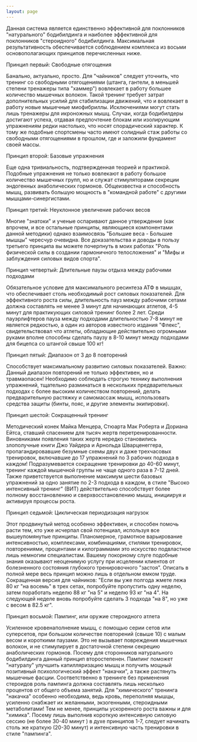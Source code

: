 ```yaml
---
layout: page
---
```

Данная система является единственно эффективной для поклонников "натурального" бодибилдинга и наиболее эффективной для поклонников "стероидного" бодибилдинга. Максимальная результативность обеспечивается соблюдением комплекса из восьми основополагающих принципов перечисленных ниже.

Принцип первый: Свободные отягощения

Банально, актуально, просто. Для "чайников" следует уточнить, что тренинг со свободными отягощениями (штанга, гантели, в меньшей степени тренажеры типа "хаммер") вовлекает в работу большее количество мышечных волокон. Такой тренинг требует затрат дополнительных усилий для стабилизации движений, что и вовлекает в работу новые мышечные миофибриллы. Исключениями могут стать лишь тренажеры для икроножных мышц. Случаи, когда бодибилдеры достигают успеха, отдавая предпочтение блокам или изолирующим упражнениям редки настолько, что носят спорадический характер. К тому же подобные спортсмены часто имеют солидный стаж работы со свободными отягощениями в прошлом, где и заложили фундамент своей массы.

Принцип второй: Базовые упражнения

Еще одна тривиальность, подтвержденная теорией и практикой. Подобные упражнения не только вовлекают в работу большое количество мышечных групп, но и служат стимуляторами секреции эндогенных анаболических гормонов. Общеизвестна и способность мышц, развивать большую мощность в "командной работе" с другими мышцами-синергистами.

Принцип третий: Неуклонное увеличение рабочих весов

Многие "знатоки" и ученые оспаривают данное утверждение (как впрочем, и все остальные принципы, являющиеся компонентами данной методики) однако взаимосвязь "Большие веса - Большие мышцы" чересчур очевидна. Все доказательства и доводы в пользу третьего принципа вы можете почерпнуть в моих работах "Роль физической силы в создании гармоничного телосложения" и "Мифы и заблуждения силовых видов спорта".

Принцип четвертый: Длительные паузы отдыха между рабочими подходами

Обязательное условие для максимального ресинтеза АТФ в мышцах, что обеспечивает столь необходимый рост силовых показателей. Для эффективного роста силы, длительность пауз между рабочими сетами должна составлять не менее 3 минут для начинающих атлетов, 4-5 минут для практикующих силовой тренинг более 2 лет. Среди пауэрлифтеров пауза между подходами длительностью 7-8 минут не является редкостью, а один из авторов известного издания "Флекс", свидетельствовал что атлеты, обладающие действительно огромными руками вполне способны сделать паузу в 8-10 минут между подходами для бицепса со штангой свыше 100 кг!

Принцип пятый: Диапазон от 3 до 8 повторений

Способствует максимальному развитию силовых показателей. Важно: Данный диапазон повторений не только эффективен, но и травмаопасен! Необходимо соблюдать строгую технику выполнения упражнений, тщательно разминаться в нескольких предварительных подходах с более высоким количеством повторений, делать предварительную растяжку и самомассаж мышц, использовать средства защиты (бинты, пояс, и другие элементы экипировки).

Принцип шестой: Сокращенный тренинг

Методический конек Майка Менцера, Стюарта Мак Роберта и Дориана Ейтса, ставший спасением для тысяч жертв перетренированности. Виновниками появления таких жертв нередко становились злополучные книги Джо Уайдера и Арнольда Шварценеггера, пропагандировавшие безумные схемы двух и даже трехчасовых тренировок, включавшие до 17 упражнений по 3 рабочих подхода в каждом! Подразумевается сокращение тренировки до 40-60 минут, тренинг каждой мышечной группы не чаще одного раза в 7-12 дней. Также приветствуется выполнение максимум шести базовых упражнений за одно занятие по 2-3 подхода в каждом, в стиле "Высоко интенсивный тренинг" (ВИТ) действительно способствует более полному восстановлению и сверхвосстановлению мышц, инициируя и активируя процессы роста.

Принцип седьмой: Циклическая периодизация нагрузок

Этот продвинутый метод особенно эффективен, и способен помочь расти тем, кто уже исчерпал свой потенциал, используя все вышеупомянутые принципы. Планомерное, грамотное варьирование интенсивностью, комплексами, комбинациями, стилями тренировок, повторениями, процентами и килограммами это искусство подвластное лишь немногим специалистам. Вашему покорному слуге подобные знания оказывают неоценимую услугу при исцелении клиентов от болезненного состояния глубокого тренировочного "застоя". Описать в полной мере весь принцип можно лишь в отдельном емком труде. Сокращенная версия для чайников: "Если вы уже полгода жмете лежа 80 кг "на восемь" в трех сетах, попробуйте пропустить одну неделю, затем поработать неделю 88 кг "на 5" и неделю 93 кг "на 4". На следующей неделе вновь попробуйте сделать 3 подхода "на 8", но уже с весом в 82.5 кг".

Принцип восьмой: Пампинг, или оружие стероидного атлета

Усиленное кровенаполнение мышц, с помощью серии сетов или суперсетов, при большом количестве повторений (свыше 10) с малым весом и короткими паузами. Это не вызывает повреждения мышечных волокон, и не стимулирует в достаточной степени секрецию анаболических гормонов. Посему для сторонников натурального бодибилдинга данный принцип второстепенен. Пампинг поможет "натуралу" улучшить капилляризацию мышц и получить мощный позитивный психологический эффект "накачки", а также растянуть мышечные фасции. Соответственно в тренинге без применения стероидов роль пампинга должна составлять лишь несколько процентов от общего объема занятий. Для "химического" тренинга "накачка" особенно необходима, ведь кровь, переполняя мышцы, усиленно снабжает их желанными, экзогенными, стероидными метаболитами! Тем не менее, принципы ускоренного роста важны и для "химика". Посему лишь выполнив короткую интенсивную силовую сессию (не более 30-40 минут ) в духе принципов 1-7, следует начинать столь же краткую (20-30 минут) и интенсивную часть тренировки в стиле "пампинга".
 